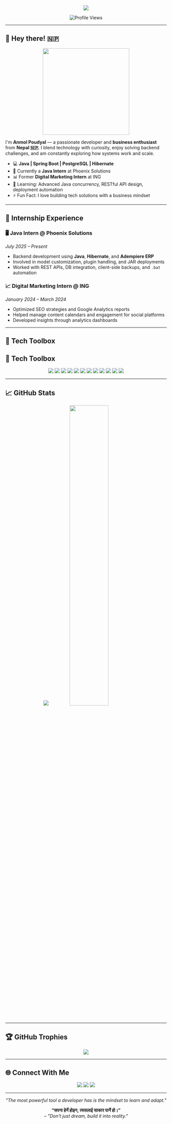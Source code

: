 <div align="center">
  <img src="https://capsule-render.vercel.app/api?type=waving&color=4e54c8,8f94fb&height=250&section=header&text=👨‍💻%20Anmol%20Poudyal&fontSize=60&fontColor=FFFFFF&animation=fadeIn&desc=Passionate%20Developer%20|%20Business%20Enthusiast&descSize=20" />
</div>

<p align="center">
  <img src="https://komarev.com/ghpvc/?username=Anmolpoudyal&label=Profile%20Views&color=8f94fb&style=for-the-badge" alt="Profile Views" />
</p>

---

## 👋 Hey there! 🇳🇵

<div align="center">
  <img src="https://media.giphy.com/media/qgQUggAC3Pfv687qPC/giphy.gif" width="270" height="270">
</div>

I'm **Anmol Poudyal** — a passionate developer and **business enthusiast** from **Nepal 🇳🇵**. I blend technology with curiosity, enjoy solving backend challenges, and am constantly exploring how systems work and scale.

- 💻 **Java | Spring Boot | PostgreSQL | Hibernate**
- 🚀 Currently a **Java Intern** at Phoenix Solutions
- 📊 Former **Digital Marketing Intern** at ING
- 🌱 Learning: Advanced Java concurrency, RESTful API design, deployment automation
- ⚡ Fun Fact: I love building tech solutions with a business mindset

---

## 💼 Internship Experience

### 🖥 Java Intern @ Phoenix Solutions  
*July 2025 – Present*  
- Backend development using **Java**, **Hibernate**, and **Adempiere ERP**
- Involved in model customization, plugin handling, and JAR deployments
- Worked with REST APIs, DB integration, client-side backups, and `.bat` automation

### 📈 Digital Marketing Intern @ ING  
*January 2024 – March 2024*  
- Optimized SEO strategies and Google Analytics reports  
- Helped manage content calendars and engagement for social platforms  
- Developed insights through analytics dashboards

---

## 🧰 Tech Toolbox

## 🧰 Tech Toolbox

<p align="center">
  <img src="https://img.shields.io/badge/Java-ED8B00?style=for-the-badge&logo=openjdk&logoColor=white" />
  <img src="https://img.shields.io/badge/JavaEE-007396?style=for-the-badge&logo=java&logoColor=white" />
  <img src="https://img.shields.io/badge/SpringBoot-6DB33F?style=for-the-badge&logo=spring-boot&logoColor=white" />
  <img src="https://img.shields.io/badge/PostgreSQL-336791?style=for-the-badge&logo=postgresql&logoColor=white" />
  <img src="https://img.shields.io/badge/Hibernate-59666C?style=for-the-badge&logo=hibernate&logoColor=white" />
  <img src="https://img.shields.io/badge/Python-3776AB?style=for-the-badge&logo=python&logoColor=white" />
  <img src="https://img.shields.io/badge/React-61DAFB?style=for-the-badge&logo=react&logoColor=black" />
  <img src="https://img.shields.io/badge/JavaScript-F7DF1E?style=for-the-badge&logo=javascript&logoColor=black" />
  <img src="https://img.shields.io/badge/TypeScript-3178C6?style=for-the-badge&logo=typescript&logoColor=white" />
  <img src="https://img.shields.io/badge/Bash-121011?style=for-the-badge&logo=gnubash&logoColor=white" />
  <img src="https://img.shields.io/badge/Git-EE513B?style=for-the-badge&logo=git&logoColor=white" />
  <img src="https://img.shields.io/badge/Docker-2496ED?style=for-the-badge&logo=docker&logoColor=white" />
</p>


---

## 📈 GitHub Stats

<div align="center">
  <picture>
    <source 
      srcset="https://github-readme-stats.vercel.app/api?username=Anmolpoudyal&show_icons=true&theme=tokyonight&hide_border=true"
      media="(prefers-color-scheme: dark)" />
    <source 
      srcset="https://github-readme-stats.vercel.app/api?username=Anmolpoudyal&show_icons=true&theme=default&hide_border=true"
      media="(prefers-color-scheme: light), (prefers-color-scheme: no-preference)" />
    <img 
      src="https://github-readme-stats.vercel.app/api?username=Anmolpoudyal&show_icons=true&hide_border=true" />
  </picture>
  <img src="https://streak-stats.demolab.com/?user=Anmolpoudyal&theme=tokyonight&hide_border=true" width="49%" />
</div>

---

## 🏆 GitHub Trophies

<div align="center">
  <img src="https://github-profile-trophy.vercel.app/?username=Anmolpoudyal&theme=onedark&margin-w=10&no-frame=true" />
</div>

---

## 🌐 Connect With Me

<p align="center">
  <a href="mailto:anmol.labs.code@gmail.com"><img src="https://img.shields.io/badge/Gmail-D14836?style=for-the-badge&logo=gmail&logoColor=white"></a>
  <a href="https://github.com/Anmolpoudyal"><img src="https://img.shields.io/badge/GitHub-000?style=for-the-badge&logo=github&logoColor=white"></a>
  <a href="https://www.linkedin.com/in/Anmol%20Poudyal"><img src="https://img.shields.io/badge/LinkedIn-blue?style=for-the-badge&logo=linkedin&logoColor=white"></a>
</p>

---

<p align="center">
  <em>"The most powerful tool a developer has is the mindset to learn and adapt."</em>
</p>

<p align="center">
  <strong>“सपना हेर्ने होइन, त्यसलाई साकार पार्ने हो।”</strong><br>
  <em>– "Don't just dream, build it into reality."</em>
</p>
